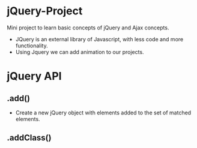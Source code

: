 # jQuery-Project
Mini project to learn basic concepts of jQuery and Ajax concepts.
 * JQuery is an external library of Javascript, with less code and more functionality.
 * Using Jquery we can add animation to our projects.

# jQuery API
## .add() 
* Create a new jQuery object with elements added to the set of matched elements.

## .addClass()
